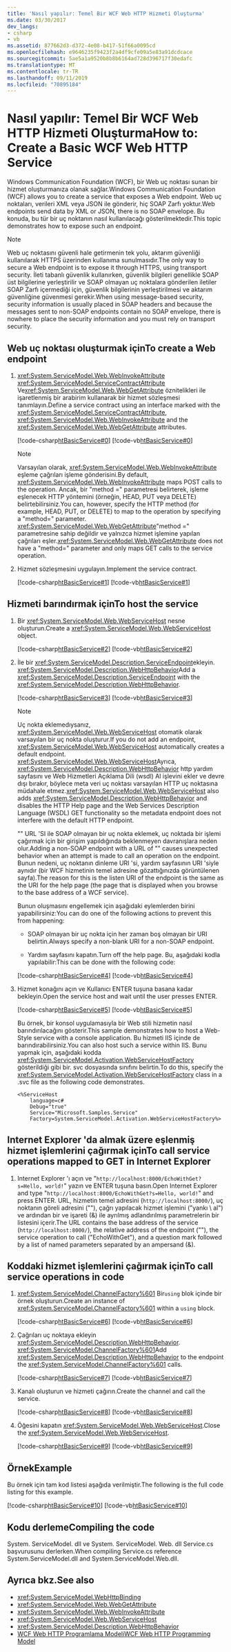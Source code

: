 ```yaml
---
title: 'Nasıl yapılır: Temel Bir WCF Web HTTP Hizmeti Oluşturma'
ms.date: 03/30/2017
dev_langs:
- csharp
- vb
ms.assetid: 877662d3-d372-4e08-b417-51f66a0095cd
ms.openlocfilehash: e9646235f9423f2a4df9cfe09a5e83a91dcdcace
ms.sourcegitcommit: 5ae5a1a9520b8b8b6164ad728d396717f30edafc
ms.translationtype: MT
ms.contentlocale: tr-TR
ms.lasthandoff: 09/11/2019
ms.locfileid: "70895184"
---
```

# <a name="how-to-create-a-basic-wcf-web-http-service"></a><span data-ttu-id="2ae7a-102">Nasıl yapılır: Temel Bir WCF Web HTTP Hizmeti Oluşturma</span><span class="sxs-lookup"><span data-stu-id="2ae7a-102">How to: Create a Basic WCF Web HTTP Service</span></span>

<span data-ttu-id="2ae7a-103">Windows Communication Foundation (WCF), bir Web uç noktası sunan bir hizmet oluşturmanıza olanak sağlar.</span><span class="sxs-lookup"><span data-stu-id="2ae7a-103">Windows Communication Foundation (WCF) allows you to create a service that exposes a Web endpoint.</span></span> <span data-ttu-id="2ae7a-104">Web uç noktaları, verileri XML veya JSON ile gönderir, hiç SOAP Zarfı yoktur.</span><span class="sxs-lookup"><span data-stu-id="2ae7a-104">Web endpoints send data by XML or JSON, there is no SOAP envelope.</span></span> <span data-ttu-id="2ae7a-105">Bu konuda, bu tür bir uç noktanın nasıl kullanılacağı gösterilmektedir.</span><span class="sxs-lookup"><span data-stu-id="2ae7a-105">This topic demonstrates how to expose such an endpoint.</span></span>

> [!NOTE]
> <span data-ttu-id="2ae7a-106">Web uç noktasını güvenli hale getirmenin tek yolu, aktarım güvenliği kullanılarak HTTPS üzerinden kullanıma sunulmasıdır.</span><span class="sxs-lookup"><span data-stu-id="2ae7a-106">The only way to secure a Web endpoint is to expose it through HTTPS, using transport security.</span></span> <span data-ttu-id="2ae7a-107">İleti tabanlı güvenlik kullanırken, güvenlik bilgileri genellikle SOAP üst bilgilerine yerleştirilir ve SOAP olmayan uç noktalara gönderilen iletiler SOAP Zarfı içermediği için, güvenlik bilgilerinin yerleştirilmesi ve aktarım güvenliğine güvenmesi gerekir.</span><span class="sxs-lookup"><span data-stu-id="2ae7a-107">When using message-based security, security information is usually placed in SOAP headers and because the messages sent to non-SOAP endpoints contain no SOAP envelope, there is nowhere to place the security information and you must rely on transport security.</span></span>

## <a name="to-create-a-web-endpoint"></a><span data-ttu-id="2ae7a-108">Web uç noktası oluşturmak için</span><span class="sxs-lookup"><span data-stu-id="2ae7a-108">To create a Web endpoint</span></span>

1. <span data-ttu-id="2ae7a-109"><xref:System.ServiceModel.Web.WebInvokeAttribute> <xref:System.ServiceModel.ServiceContractAttribute> Ve<xref:System.ServiceModel.Web.WebGetAttribute> öznitelikleri ile işaretlenmiş bir arabirim kullanarak bir hizmet sözleşmesi tanımlayın.</span><span class="sxs-lookup"><span data-stu-id="2ae7a-109">Define a service contract using an interface marked with the <xref:System.ServiceModel.ServiceContractAttribute>, <xref:System.ServiceModel.Web.WebInvokeAttribute> and the <xref:System.ServiceModel.Web.WebGetAttribute> attributes.</span></span>

     [!code-csharp[htBasicService#0](~/samples/snippets/csharp/VS_Snippets_CFX/htbasicservice/cs/service.cs#0)]
     [!code-vb[htBasicService#0](~/samples/snippets/visualbasic/VS_Snippets_CFX/htbasicservice/vb/service.vb#0)]

    > [!NOTE]
    > <span data-ttu-id="2ae7a-110">Varsayılan olarak, <xref:System.ServiceModel.Web.WebInvokeAttribute> eşleme çağrıları işleme gönderisini.</span><span class="sxs-lookup"><span data-stu-id="2ae7a-110">By default, <xref:System.ServiceModel.Web.WebInvokeAttribute> maps POST calls to the operation.</span></span> <span data-ttu-id="2ae7a-111">Ancak, bir "method =" parametresi belirterek, işleme eşlenecek HTTP yöntemini (örneğin, HEAD, PUT veya DELETE) belirtebilirsiniz.</span><span class="sxs-lookup"><span data-stu-id="2ae7a-111">You can, however, specify the HTTP method (for example, HEAD, PUT, or DELETE) to map to the operation by specifying a "method=" parameter.</span></span> <span data-ttu-id="2ae7a-112"><xref:System.ServiceModel.Web.WebGetAttribute>"method =" parametresine sahip değildir ve yalnızca hizmet işlemine yapılan çağrıları eşler.</span><span class="sxs-lookup"><span data-stu-id="2ae7a-112"><xref:System.ServiceModel.Web.WebGetAttribute> does not have a "method=" parameter and only maps GET calls to the service operation.</span></span>

2. <span data-ttu-id="2ae7a-113">Hizmet sözleşmesini uygulayın.</span><span class="sxs-lookup"><span data-stu-id="2ae7a-113">Implement the service contract.</span></span>

     [!code-csharp[htBasicService#1](~/samples/snippets/csharp/VS_Snippets_CFX/htbasicservice/cs/service.cs#1)]
     [!code-vb[htBasicService#1](~/samples/snippets/visualbasic/VS_Snippets_CFX/htbasicservice/vb/service.vb#1)]

## <a name="to-host-the-service"></a><span data-ttu-id="2ae7a-114">Hizmeti barındırmak için</span><span class="sxs-lookup"><span data-stu-id="2ae7a-114">To host the service</span></span>

1. <span data-ttu-id="2ae7a-115">Bir <xref:System.ServiceModel.Web.WebServiceHost> nesne oluşturun.</span><span class="sxs-lookup"><span data-stu-id="2ae7a-115">Create a <xref:System.ServiceModel.Web.WebServiceHost> object.</span></span>

     [!code-csharp[htBasicService#2](~/samples/snippets/csharp/VS_Snippets_CFX/htbasicservice/cs/service.cs#2)]
     [!code-vb[htBasicService#2](~/samples/snippets/visualbasic/VS_Snippets_CFX/htbasicservice/vb/service.vb#2)]

2. <span data-ttu-id="2ae7a-116">İle bir <xref:System.ServiceModel.Description.ServiceEndpoint>ekleyin. <xref:System.ServiceModel.Description.WebHttpBehavior></span><span class="sxs-lookup"><span data-stu-id="2ae7a-116">Add a <xref:System.ServiceModel.Description.ServiceEndpoint> with the <xref:System.ServiceModel.Description.WebHttpBehavior>.</span></span>

     [!code-csharp[htBasicService#3](~/samples/snippets/csharp/VS_Snippets_CFX/htbasicservice/cs/service.cs#3)]
     [!code-vb[htBasicService#3](~/samples/snippets/visualbasic/VS_Snippets_CFX/htbasicservice/vb/service.vb#3)]

    > [!NOTE]
    > <span data-ttu-id="2ae7a-117">Uç nokta eklemedıysanız, <xref:System.ServiceModel.Web.WebServiceHost> otomatik olarak varsayılan bir uç nokta oluşturur.</span><span class="sxs-lookup"><span data-stu-id="2ae7a-117">If you do not add an endpoint, <xref:System.ServiceModel.Web.WebServiceHost> automatically creates a default endpoint.</span></span> <span data-ttu-id="2ae7a-118"><xref:System.ServiceModel.Web.WebServiceHost>Ayrıca, <xref:System.ServiceModel.Description.WebHttpBehavior> http yardım sayfasını ve Web Hizmetleri Açıklama Dili (wsdl) Al işlevini ekler ve devre dışı bırakır, böylece meta veri uç noktası varsayılan HTTP uç noktasına müdahale etmez.</span><span class="sxs-lookup"><span data-stu-id="2ae7a-118"><xref:System.ServiceModel.Web.WebServiceHost> also adds <xref:System.ServiceModel.Description.WebHttpBehavior> and disables the HTTP Help page and the Web Services Description Language (WSDL) GET functionality so the metadata endpoint does not interfere with the default HTTP endpoint.</span></span>
    >
    >  <span data-ttu-id="2ae7a-119">"" URL 'SI ile SOAP olmayan bir uç nokta eklemek, uç noktada bir işlemi çağırmak için bir girişim yapıldığında beklenmeyen davranışlara neden olur.</span><span class="sxs-lookup"><span data-stu-id="2ae7a-119">Adding a non-SOAP endpoint with a URL of "" causes unexpected behavior when an attempt is made to call an operation on the endpoint.</span></span> <span data-ttu-id="2ae7a-120">Bunun nedeni, uç noktanın dinleme URI 'si, yardım sayfasının URI 'siyle aynıdır (bir WCF hizmetinin temel adresine gözattığınızda görüntülenen sayfa).</span><span class="sxs-lookup"><span data-stu-id="2ae7a-120">The reason for this is the listen URI of the endpoint is the same as the URI for the help page (the page that is displayed when you browse to the base address of a WCF service).</span></span>

     <span data-ttu-id="2ae7a-121">Bunun oluşmasını engellemek için aşağıdaki eylemlerden birini yapabilirsiniz:</span><span class="sxs-lookup"><span data-stu-id="2ae7a-121">You can do one of the following actions to prevent this from happening:</span></span>

    - <span data-ttu-id="2ae7a-122">SOAP olmayan bir uç nokta için her zaman boş olmayan bir URI belirtin.</span><span class="sxs-lookup"><span data-stu-id="2ae7a-122">Always specify a non-blank URI for a non-SOAP endpoint.</span></span>

    - <span data-ttu-id="2ae7a-123">Yardım sayfasını kapatın.</span><span class="sxs-lookup"><span data-stu-id="2ae7a-123">Turn off the help page.</span></span> <span data-ttu-id="2ae7a-124">Bu, aşağıdaki kodla yapılabilir:</span><span class="sxs-lookup"><span data-stu-id="2ae7a-124">This can be done with the following code:</span></span>

     [!code-csharp[htBasicService#4](~/samples/snippets/csharp/VS_Snippets_CFX/htbasicservice/cs/snippets.cs#4)]
     [!code-vb[htBasicService#4](~/samples/snippets/visualbasic/VS_Snippets_CFX/htbasicservice/vb/snippets.vb#4)]

3. <span data-ttu-id="2ae7a-125">Hizmet konağını açın ve Kullanıcı ENTER tuşuna basana kadar bekleyin.</span><span class="sxs-lookup"><span data-stu-id="2ae7a-125">Open the service host and wait until the user presses ENTER.</span></span>

     [!code-csharp[htBasicService#5](~/samples/snippets/csharp/VS_Snippets_CFX/htbasicservice/cs/snippets.cs#5)]
     [!code-vb[htBasicService#5](~/samples/snippets/visualbasic/VS_Snippets_CFX/htbasicservice/vb/snippets.vb#5)]

     <span data-ttu-id="2ae7a-126">Bu örnek, bir konsol uygulamasıyla bir Web stili hizmetin nasıl barındırılacağını gösterir.</span><span class="sxs-lookup"><span data-stu-id="2ae7a-126">This sample demonstrates how to host a Web-Style service with a console application.</span></span> <span data-ttu-id="2ae7a-127">Bu hizmeti IIS içinde de barındırabilirsiniz.</span><span class="sxs-lookup"><span data-stu-id="2ae7a-127">You can also host such a service within IIS.</span></span> <span data-ttu-id="2ae7a-128">Bunu yapmak için, aşağıdaki kodda <xref:System.ServiceModel.Activation.WebServiceHostFactory> gösterildiği gibi bir. svc dosyasında sınıfını belirtin.</span><span class="sxs-lookup"><span data-stu-id="2ae7a-128">To do this, specify the <xref:System.ServiceModel.Activation.WebServiceHostFactory> class in a .svc file as the following code demonstrates.</span></span>

    ```text
    <%ServiceHost
        language=c#
        Debug="true"
        Service="Microsoft.Samples.Service"
        Factory=System.ServiceModel.Activation.WebServiceHostFactory%>
    ```

## <a name="to-call-service-operations-mapped-to-get-in-internet-explorer"></a><span data-ttu-id="2ae7a-129">Internet Explorer 'da almak üzere eşlenmiş hizmet işlemlerini çağırmak için</span><span class="sxs-lookup"><span data-stu-id="2ae7a-129">To call service operations mapped to GET in Internet Explorer</span></span>

1. <span data-ttu-id="2ae7a-130">Internet Explorer 'ı açın ve "`http://localhost:8000/EchoWithGet?s=Hello, world!`" yazın ve ENTER tuşuna basın.</span><span class="sxs-lookup"><span data-stu-id="2ae7a-130">Open Internet Explorer and type "`http://localhost:8000/EchoWithGet?s=Hello, world!`" and press ENTER.</span></span> <span data-ttu-id="2ae7a-131">URL, hizmetin temel adresini (`http://localhost:8000/`), uç noktanın göreli adresini (""), çağrı yapılacak hizmet işlemini ("yankı \ al") ve ardından bir ve işareti (&) ile ayrılmış adlandırılmış parametrelerin bir listesini içerir.</span><span class="sxs-lookup"><span data-stu-id="2ae7a-131">The URL contains the base address of the service (`http://localhost:8000/`), the relative address of the endpoint (""), the service operation to call ("EchoWithGet"), and a question mark followed by a list of named parameters separated by an ampersand (&).</span></span>

## <a name="to-call-service-operations-in-code"></a><span data-ttu-id="2ae7a-132">Koddaki hizmet işlemlerini çağırmak için</span><span class="sxs-lookup"><span data-stu-id="2ae7a-132">To call service operations in code</span></span>

1. <span data-ttu-id="2ae7a-133"><xref:System.ServiceModel.ChannelFactory%601> Bir`using` blok içinde bir örnek oluşturun.</span><span class="sxs-lookup"><span data-stu-id="2ae7a-133">Create an instance of <xref:System.ServiceModel.ChannelFactory%601> within a `using` block.</span></span>

     [!code-csharp[htBasicService#6](~/samples/snippets/csharp/VS_Snippets_CFX/htbasicservice/cs/service.cs#6)]
     [!code-vb[htBasicService#6](~/samples/snippets/visualbasic/VS_Snippets_CFX/htbasicservice/vb/service.vb#6)]

2. <span data-ttu-id="2ae7a-134">Çağrıları uç noktaya ekleyin <xref:System.ServiceModel.Description.WebHttpBehavior>. <xref:System.ServiceModel.ChannelFactory%601></span><span class="sxs-lookup"><span data-stu-id="2ae7a-134">Add <xref:System.ServiceModel.Description.WebHttpBehavior> to the endpoint the <xref:System.ServiceModel.ChannelFactory%601> calls.</span></span>

     [!code-csharp[htBasicService#7](~/samples/snippets/csharp/VS_Snippets_CFX/htbasicservice/cs/service.cs#7)]
     [!code-vb[htBasicService#7](~/samples/snippets/visualbasic/VS_Snippets_CFX/htbasicservice/vb/service.vb#7)]

3. <span data-ttu-id="2ae7a-135">Kanalı oluşturun ve hizmeti çağırın.</span><span class="sxs-lookup"><span data-stu-id="2ae7a-135">Create the channel and call the service.</span></span>

     [!code-csharp[htBasicService#8](~/samples/snippets/csharp/VS_Snippets_CFX/htbasicservice/cs/service.cs#8)]
     [!code-vb[htBasicService#8](~/samples/snippets/visualbasic/VS_Snippets_CFX/htbasicservice/vb/service.vb#8)]

4. <span data-ttu-id="2ae7a-136">Öğesini kapatın <xref:System.ServiceModel.Web.WebServiceHost>.</span><span class="sxs-lookup"><span data-stu-id="2ae7a-136">Close the <xref:System.ServiceModel.Web.WebServiceHost>.</span></span>

     [!code-csharp[htBasicService#9](~/samples/snippets/csharp/VS_Snippets_CFX/htbasicservice/cs/service.cs#9)]
     [!code-vb[htBasicService#9](~/samples/snippets/visualbasic/VS_Snippets_CFX/htbasicservice/vb/service.vb#9)]

## <a name="example"></a><span data-ttu-id="2ae7a-137">Örnek</span><span class="sxs-lookup"><span data-stu-id="2ae7a-137">Example</span></span>

<span data-ttu-id="2ae7a-138">Bu örnek için tam kod listesi aşağıda verilmiştir.</span><span class="sxs-lookup"><span data-stu-id="2ae7a-138">The following is the full code listing for this example.</span></span>

[!code-csharp[htBasicService#10](~/samples/snippets/csharp/VS_Snippets_CFX/htbasicservice/cs/service.cs#10)]
[!code-vb[htBasicService#10](~/samples/snippets/visualbasic/VS_Snippets_CFX/htbasicservice/vb/service.vb#10)]

## <a name="compiling-the-code"></a><span data-ttu-id="2ae7a-139">Kodu derleme</span><span class="sxs-lookup"><span data-stu-id="2ae7a-139">Compiling the code</span></span>

<span data-ttu-id="2ae7a-140">System. ServiceModel. dll ve System. ServiceModel. Web. dll Service.cs başvurusunu derlerken.</span><span class="sxs-lookup"><span data-stu-id="2ae7a-140">When compiling Service.cs reference System.ServiceModel.dll and System.ServiceModel.Web.dll.</span></span>

## <a name="see-also"></a><span data-ttu-id="2ae7a-141">Ayrıca bkz.</span><span class="sxs-lookup"><span data-stu-id="2ae7a-141">See also</span></span>

- <xref:System.ServiceModel.WebHttpBinding>
- <xref:System.ServiceModel.Web.WebGetAttribute>
- <xref:System.ServiceModel.Web.WebInvokeAttribute>
- <xref:System.ServiceModel.Web.WebServiceHost>
- <xref:System.ServiceModel.Description.WebHttpBehavior>
- [<span data-ttu-id="2ae7a-142">WCF Web HTTP Programlama Modeli</span><span class="sxs-lookup"><span data-stu-id="2ae7a-142">WCF Web HTTP Programming Model</span></span>](wcf-web-http-programming-model.md)

